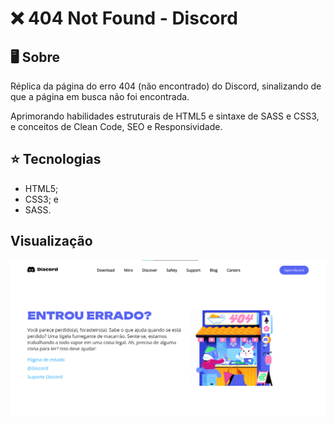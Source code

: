 # ❌ 404 Not Found - Discord

## 🖥 Sobre

Réplica da página do erro 404 (não encontrado) do Discord, sinalizando de que a página em busca não foi encontrada.

Aprimorando habilidades estruturais de HTML5 e sintaxe de SASS e CSS3, e conceitos de Clean Code, SEO e Responsividade.

## ⭐ Tecnologias

- HTML5;
- CSS3; e
- SASS.

## Visualização

<img src=".github/github-img.png">
